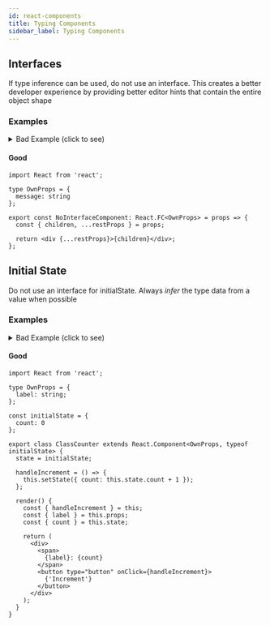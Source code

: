 ```yaml
---
id: react-components
title: Typing Components
sidebar_label: Typing Components
---
```


## Interfaces
If type inference can be used, do not use an interface. This creates a better developer experience by providing better editor hints that contain the entire object shape

### Examples
<details><summary style="cursor: pointer;">Bad Example (click to see)</summary>
<p>


#### Bad
```tsx
import React from 'react';

interface OwnProps  { // << Avoid interfaces
  message: string
};

export const NoInterfaceComponent: React.FC<OwnProps> = props => {
  const { children, ...restProps } = props;

  return <div {...restProps}>{children}</div>;
};
```
</p>
</details>

#### Good

```tsx
import React from 'react';

type OwnProps = {
  message: string
};

export const NoInterfaceComponent: React.FC<OwnProps> = props => {
  const { children, ...restProps } = props;

  return <div {...restProps}>{children}</div>;
};
```

## Initial State

Do not use an interface for initialState.  Always *infer* the type data from a value when possible

### Examples

<details><summary style="cursor: pointer;">Bad Example (click to see)</summary>

#### Bad

```tsx
import React from 'react';

type OwnProps = {
  label: string;
};

type initialState = { // <<<<< bad
  count: number;
};

export class ClassCounter extends React.Component<OwnProps, initialState> {
  state = { count: 0 };

  handleIncrement = () => {
    this.setState({ count: this.state.count + 1 });
  };

  render() {
    const { handleIncrement } = this;
    const { label } = this.props;
    const { count } = this.state;

    return (
      <div>
        <span>
          {label}: {count}
        </span>
        <button type="button" onClick={handleIncrement}>
          {'Increment'}
        </button>
      </div>
    );
  }
}

```
</details>

#### Good

```tsx
import React from 'react';

type OwnProps = {
  label: string;
};

const initialState = {
  count: 0
};

export class ClassCounter extends React.Component<OwnProps, typeof initialState> {
  state = initialState;

  handleIncrement = () => {
    this.setState({ count: this.state.count + 1 });
  };

  render() {
    const { handleIncrement } = this;
    const { label } = this.props;
    const { count } = this.state;

    return (
      <div>
        <span>
          {label}: {count}
        </span>
        <button type="button" onClick={handleIncrement}>
          {'Increment'}
        </button>
      </div>
    );
  }
}
```



